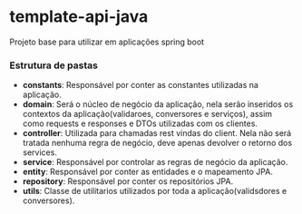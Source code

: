 # template-api-java
Projeto base para utilizar em aplicações spring boot

### Estrutura de pastas

* **constants**: Responsável por conter as constantes utilizadas na aplicação.
* **domain**: Será o núcleo de negócio da aplicação, nela serão inseridos os contextos da aplicação(validaroes, conversores e serviços), 
  assim como requests e responses e DTOs utilizadas com os clientes.
* **controller**: Utilizada para chamadas rest vindas do client. Nela não será tratada nenhuma regra de negócio, deve apenas devolver o retorno dos services.
* **service**: Responsável por controlar as regras de negócio da aplicação.
* **entity**: Responsável por conter as entidades e o mapeamento JPA.
* **repository**: Responsável por conter os repositórios JPA.
* **utils**: Classe de utilitarios utilizados por toda a aplicação(validsdores e conversores).

